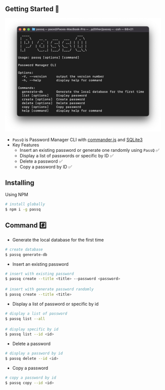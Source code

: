 ## Getting Started 🚀

![Passq](/assets/passq.png)
- `PassQ` is Password Manager CLI with [commander.js](https://github.com/tj/commander.js) and [SQLite3](https://github.com/TryGhost/node-sqlite3)
- Key Features  
    - Insert an existing password or generate one randomly using `PassQ` ✅
    - Display a list of passwords or specific by ID ✅
    - Delete a password ✅
    - Copy a password by ID ✅

## Installing
Using NPM
```bash
# install globally
$ npm i -g passq
```

## Command #️⃣

- Generate the local database for the first time
```bash
# create database
$ passq generate-db
```
- Insert an existing password
```bash
# insert with existing password
$ passq create --title <title> --password <password>

# insert with generate password randomly
$ passq create --title <title>
```
- Display a list of password or specific by id
```bash
# display a list of password
$ passq list --all

# display specific by id
$ passq list --id <id>
```
- Delete a password
```bash
# display a password by id
$ passq delete --id <id>
```
- Copy a password
```bash
# copy a password by id
$ passq copy --id <id>
```